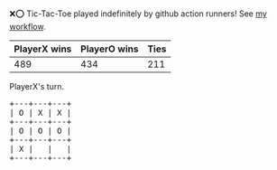 :x::o: Tic-Tac-Toe played indefinitely by github action runners! See [my workflow](.github/workflows/play.yaml).

|PlayerX wins|PlayerO wins|Ties|
|-|-|-|
|489|434|211|

PlayerX's turn.

<pre>
+---+---+---+
| O | X | X |
+---+---+---+
| O | O | O |
+---+---+---+
| X |   |   |
+---+---+---+
</pre>